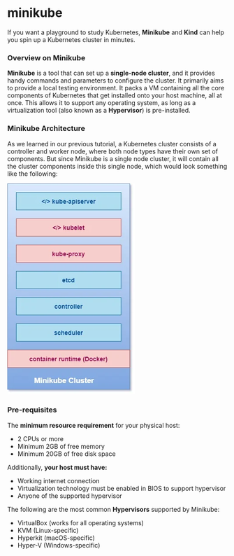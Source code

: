 # minikube

If you want a playground to study Kubernetes, **Minikube** and **Kind** can help you spin up a Kubernetes cluster in minutes.

### Overview on Minikube

**Minikube** is a tool that can set up a **single-node cluster**, and it provides handy commands and parameters to configure the cluster. It primarily aims to provide a local testing environment. It packs a VM containing all the core components of Kubernetes that get installed onto your host machine, all at once. This allows it to support any operating system, as long as a virtualization tool (also known as a **Hypervisor**) is pre-installed.

&#x20;

### Minikube Architecture

As we learned in our previous tutorial, a Kubernetes cluster consists of a controller and worker node, where both node types have their own set of components. But since Minikube is a single node cluster, it will contain all the cluster components inside this single node, which would look something like the following:

![](<../.gitbook/assets/image (4).png>)

### Pre-requisites

The **minimum resource requirement** for your physical host:

* 2 CPUs or more
* Minimum 2GB of free memory
* Minimum 20GB of free disk space

Additionally, **your host must have:**

* Working internet connection
* Virtualization technology must be enabled in BIOS to support hypervisor
* Anyone of the supported hypervisor

The following are the most common **Hypervisors** supported by Minikube:

* VirtualBox (works for all operating systems)
* KVM (Linux-specific)
* Hyperkit (macOS-specific)
* Hyper-V (Windows-specific)
